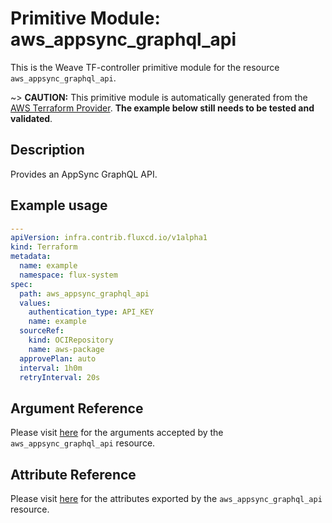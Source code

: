 
# Primitive Module: aws_appsync_graphql_api

This is the Weave TF-controller primitive module for the resource `aws_appsync_graphql_api`.

~> **CAUTION:** This primitive module is automatically generated from the [AWS Terraform Provider](https://registry.terraform.io/providers/hashicorp/aws/latest/docs/resources/appsync_graphql_api). **The example below still needs to be tested and validated**.

## Description

Provides an AppSync GraphQL API.

## Example usage

```yaml
---
apiVersion: infra.contrib.fluxcd.io/v1alpha1
kind: Terraform
metadata:
  name: example
  namespace: flux-system
spec:
  path: aws_appsync_graphql_api
  values:
    authentication_type: API_KEY
    name: example
  sourceRef:
    kind: OCIRepository
    name: aws-package
  approvePlan: auto
  interval: 1h0m
  retryInterval: 20s
```

## Argument Reference

Please visit [here](https://registry.terraform.io/providers/hashicorp/aws/latest/docs/resources/appsync_graphql_api#argument-reference) for the arguments accepted by the `aws_appsync_graphql_api` resource.

## Attribute Reference

Please visit [here](https://registry.terraform.io/providers/hashicorp/aws/latest/docs/resources/appsync_graphql_api#attributes-reference) for the attributes exported by the `aws_appsync_graphql_api` resource.
